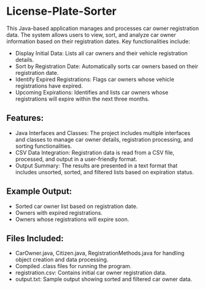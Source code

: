# License-Plate-Sorter

This Java-based application manages and processes car owner registration data. The system allows users to view, sort, and analyze car owner information based on their registration dates. Key functionalities include:

- Display Initial Data: Lists all car owners and their vehicle registration details.
- Sort by Registration Date: Automatically sorts car owners based on their registration date.
- Identify Expired Registrations: Flags car owners whose vehicle registrations have expired.
- Upcoming Expirations: Identifies and lists car owners whose registrations will expire within the next three months.
  
## Features:
- Java Interfaces and Classes: The project includes multiple interfaces and classes to manage car owner details, registration processing, and sorting functionalities.
- CSV Data Integration: Registration data is read from a CSV file, processed, and output in a user-friendly format.
- Output Summary: The results are presented in a text format that includes unsorted, sorted, and filtered lists based on expiration status.

## Example Output:
- Sorted car owner list based on registration date.
- Owners with expired registrations.
- Owners whose registrations will expire soon.

## Files Included:
- CarOwner.java, Citizen.java, RegistrationMethods.java for handling object creation and data processing.
- Compiled .class files for running the program.
- registration.csv: Contains initial car owner registration data.
- output.txt: Sample output showing sorted and filtered car owner data.
